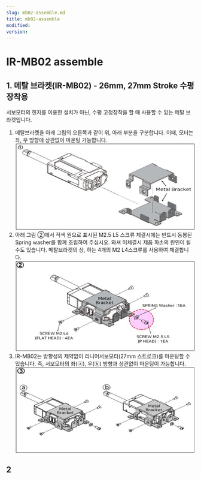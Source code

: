 ```yaml
---
slug: mb02-assemble.md
title: mb02-assemble
modified: 
version:
---
```

# IR-MB02 assemble
## 1. 메탈 브라켓(IR-MB02) - 26mm, 27mm Stroke 수평장착용
서보모터의 힌지를 이용한 설치가 아닌, 수평 고정장착을 할 때 사용할 수 있는 메탈 브라켓입니다.
1) 메탈브라켓을 아래 그림의 오른쪽과 같이 위, 아래 부분을 구분합니다.
   이때, 모터는 좌, 우 방향에 상관없이 마운팅 가능합니다.
   ![mb02_assable_1](./data/mb02-assamble-1.png)
2) 아래 그림 ②에서 적색 원으로 표시된 M2.5 L5 스크류 체결시에는 반드시 동봉된 Spring washer를 함께 조립하여 주십시오. 와셔 미체결시 제품 파손의 원인이 될 수도 있습니다. 메탈브라켓의 상, 하는 4개의 M2 L4스크류를 사용하여 체결합니다.
   ![mb02_assable_1](./data/mb02-assamble-2.png)
3) IR-MB02는 방향성의 제약없이 리니어서보모터(27mm 스트로크)를 마운팅할 수 있습니다. 즉, 서보모터의 좌(ⓐ), 우(ⓑ) 방향과 상관없이 마운팅이 가능합니다.
   ![mb02-assamble-2](./data/mb02-assamble-3.png)
## 2